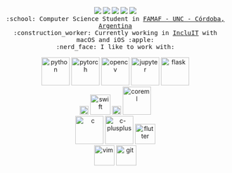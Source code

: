 <p align="center">
  <a href="https://www.linkedin.com/in/igor-andruskiewitsch/"><img src="https://img.shields.io/badge/LinkedIn-igor--andruskiewitsch-blue?logo=Linkedin&style=flat-square"/></a>
  <a href="mailto:i.andruskiewitsch23@gmail.com"><img src="https://img.shields.io/badge/Gmail-i.andruskiewitsch23-red?logo=Gmail&style=flat-square"/></a>
  <a href="https://t.me/elrusito23"><img src="https://img.shields.io/badge/Telegram-elrusito23-blue?logo=Telegram&style=flat-square"/></a>
  <a href="https://stackoverflow.com/users/8189455/rusito23"><img src="https://img.shields.io/badge/Stack%20Overflow-rusito23-orange?logo=StackOverflow&style=flat-square"/></a>
  <a href="https://github.com/rusito-23/resume/blob/master/resume.pdf" ><img src="https://img.shields.io/badge/CV-Resume-green?logo=LaTex&style=flat-square"/></a>
  <br>
  <samp>
    :school: Computer Science Student in <a href="https://www.famaf.unc.edu.ar" >FAMAF - UNC - Córdoba, Argentina</a><br>
    :construction_worker: Currently working in <a href="https://incluit.com">IncluIT</a> with macOS and iOS :apple:<br>
    :nerd_face: I like to work with:<br><br>
  </samp>
  <a href="#" title="Python"><img alt="python" height="64px" src="https://cdn.svgporn.com/logos/python.svg"></a>
  <a href="#" title="Pytorch"><img alt="pytorch" height="64px" src="https://cdn.svgporn.com/logos/pytorch.svg"></a>
  <a href="#" title="Opencv"><img alt="opencv" height="64px" src="https://cdn.svgporn.com/logos/opencv.svg"></a>
  <a href="#" title="Jupyter"><img alt="jupyter" height="64px" src="https://cdn.svgporn.com/logos/jupyter.svg"></a>
  <a href="#" title="Flask"><img alt="flask" height="64px" src="https://cdn.svgporn.com/logos/flask.svg"></a><br>
  <a href="#" title="iOS"><img alt="ios" height="20px" src="https://cdn.svgporn.com/logos/ios.svg"></a>
  <a href="#" title="Swift"><img alt="swift" height="46px" src="https://cdn.svgporn.com/logos/swift.svg"></a>
  <a href="#" title="macOS"><img alt="macOS" height="20px" src="https://cdn.svgporn.com/logos/macOS.svg"></a>
  <a href="#" title="CoreML"><img alt="coreml" height="64px" src="https://camo.githubusercontent.com/5f59b9e009aa7c4a07d34a4af55cf9d42b2e7233/68747470733a2f2f646576656c6f7065722e6170706c652e636f6d2f6173736574732f656c656d656e74732f69636f6e732f636f72652d6d6c2f636f72652d6d6c2d313238783132385f32782e706e67"></a><br>
  <a href="#" title="C"><img alt="c" height="64px" src="https://cdn.svgporn.com/logos/c.svg"></a>
  <a href="#" title="C++"><img alt="c-plusplus" height="64px" src="https://cdn.svgporn.com/logos/c-plusplus.svg"></a>
  <a href="#" title="Flutter"><img alt="flutter" height="46px" src="https://cdn.svgporn.com/logos/flutter.svg"></a><br>
  <a href="#" title="Vim"><img alt="vim" height="46px" src="https://cdn.svgporn.com/logos/vim.svg"></a>
  <a href="#" title="git"><img alt="git" height="46px" src="https://cdn.svgporn.com/logos/git-icon.svg"></a>
</p>
